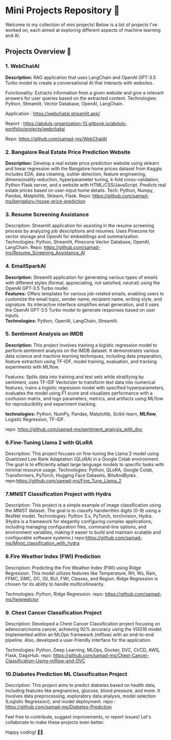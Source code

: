 # Mini Projects Repository 🚀

Welcome to my collection of mini projects! Below is a list of projects I've worked on, each aimed at exploring different aspects of machine learning and AI.

## Projects Overview 📝

### 1. WebChatAI
**Description:** RAG application that uses LangChain and OpenAI GPT-3.5 Turbo model to create a conversational AI that interacts with websites.

Functionality: Extracts information from a given website and give a relevant answers for user queries based on the extracted content.
Technologies: Python, Streamlit, Vector Database, OpenAI, LangChain.

Application  : https://webchatai.streamlit.app/

Report : https://abduls-organization-13.gitbook.io/abduls-portfolio/projects/webchatai

Repo: https://github.com/samad-ms/WebChatAI

### 2. Bangalore  Real Estate Price Prediction Website

**Description:** Develop a real estate price prediction website using sklearn and linear regression with the Bangalore home prices dataset from Kaggle. Includes EDA, data cleaning, outlier detection, feature engineering, dimensionality reduction, hyperparameter tuning, k-fold cross-validation, Python Flask server, and a website with HTML/CSS/JavaScript. Predicts real estate prices based on user-input home details.
Tech: Python, Numpy, Pandas, Matplotlib, Sklearn, Flask.
Repo: https://github.com/samad-ms/bengaluru-house-price-prediction

### 3. Resume Screening Assistance
Description: Streamlit application for assisting in the resume screening process by analyzing job descriptions and resumes. Uses Pinecone for vector storage and OpenAI for embeddings and summarization.
Technologies: Python, Streamlit, Pinecone Vector Database, OpenAI, LangChain.
Repo: https://github.com/samad-ms/Resume_Screening_Assistance_AI

### 4. EmailSparkAI  
**Description:** Streamlit application for generating various types of emails with different styles (formal, appreciating, not satisfied, neutral) using the OpenAI GPT-3.5 Turbo model.  
**Features:** Offers templates for various job-related emails, enabling users to customize the email topic, sender name, recipient name, writing style, and signature. Its interactive interface simplifies email generation, and it uses the OpenAI GPT-3.5 Turbo model to generate responses based on user inputs.  
**Technologies:** Python, OpenAI, LangChain, Streamlit.

### 5. Sentiment Analysis on IMDB

**Description:** This project involves training a logistic regression model to perform sentiment analysis on the IMDB dataset. It demonstrates various data science and machine learning techniques, including data preparation, feature extraction using TF-IDF, model training, evaluation, and tracking experiments with MLflow.

Features: Splits data into training and test sets while stratifying by sentiment, uses TF-IDF Vectorizer to transform text data into numerical features, trains a logistic regression model with specified hyperparameters, evaluates the model using F1 score and visualizes performance with a confusion matrix, and logs parameters, metrics, and artifacts using MLflow for reproducibility and experiment tracking.

**technologies:** Python, NumPy, Pandas, Matplotlib, Scikit-learn, **MLflow**, Logistic Regression, TF-IDF.

repo: https://github.com/samad-ms/sentiment_analysis_with_dvc


### 6.Fine-Tuning Llama 2 with QLoRA
Description: This project focuses on fine-tuning the Llama 2 model using Quantized Low Rank Adaptation (QLoRA) in a Google Colab environment. The goal is to efficiently adapt large language models to specific tasks with minimal resource usage.
Technologies: Python, QLoRA, Google Colab, Transformers, PyTorch, Hugging Face Datasets, BitsAndBytes.
repo:https://github.com/samad-ms/Fine_Tune_Llama_2

### 7.MNIST Classification Project with Hydra
Description: This project is a simple example of image classification using the MNIST dataset. The goal is to classify handwritten digits (0-9) using a ResNet model.
Technologies: Python 3.x, PyTorch, torchvision, Hydra.
(Hydra is a framework for elegantly configuring complex applications, including managing configuration files, command-line options, and environment variables, making it easier to build and maintain scalable and configurable software systems.)
repo:https://github.com/samad-ms/Mnist_classification_with_hydra

### 8.Fire Weather Index (FWI) Prediction
Description: Predicting the Fire Weather Index (FWI) using Ridge Regression. This model utilizes features like Temperature, RH, Ws, Rain, FFMC, DMC, DC, ISI, BUI, FWI, Classes, and Region. Ridge Regression is chosen for its ability to handle multicollinearity.

Technologies: Python, Ridge Regression.
repo: https://github.com/samad-ms/fwipredictor

### 9. Chest Cancer Classification Project
Description: Developed a Chest Cancer Classification project focusing on adenocarcinoma cancer, achieving 92% accuracy using the VGG16 model. Implemented within an MLOps framework (mlflow) with an end-to-end pipeline. Also, developed a user-friendly interface for the application.

Technologies: Python, Deep Learning, MLOps, Docker, DVC, CI/CD, AWS, Flask, DagsHub.
repo: https://github.com/samad-ms/Chest-Cancer-Classification-Using-mlflow-and-DVC

### 10.Diabetes Prediction ML Classification Project
Description: This project aims to predict diabetes based on health data, including features like pregnancies, glucose, blood pressure, and more. It involves data preprocessing, exploratory data analysis, model selection (Logistic Regression), and model deployment.
repo : https://github.com/samad-ms/Diabetes-Prediction








Feel free to contribute, suggest improvements, or report issues! Let's collaborate to make these projects even better.

Happy coding! 🚀🔥

